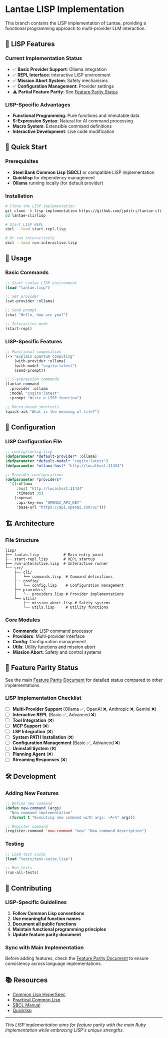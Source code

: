 # Lantae LISP Implementation

This branch contains the LISP implementation of Lantae, providing a functional programming approach to multi-provider LLM interaction.

## 🔮 LISP Features

### Current Implementation Status
- ✅ **Basic Provider Support**: Ollama integration
- ✅ **REPL Interface**: Interactive LISP environment
- ✅ **Mission Abort System**: Safety mechanisms
- ✅ **Configuration Management**: Provider settings
- ⚠️ **Partial Feature Parity**: See [Feature Parity Status](#feature-parity-status)

### LISP-Specific Advantages
- **Functional Programming**: Pure functions and immutable data
- **S-Expression Syntax**: Natural for AI command processing
- **Macro System**: Extensible command definitions
- **Interactive Development**: Live code modification

## 🚀 Quick Start

### Prerequisites
- **Steel Bank Common Lisp (SBCL)** or compatible LISP implementation
- **Quicklisp** for dependency management
- **Ollama** running locally (for default provider)

### Installation
```bash
# Clone the LISP implementation
git clone -b lisp-implementation https://github.com/jpditri/lantae-cli.git
cd lantae-cli/lisp

# Start LISP REPL
sbcl --load start-repl.lisp

# Or run interactively
sbcl --load run-interactive.lisp
```

## 📖 Usage

### Basic Commands
```lisp
;; Start Lantae LISP environment
(load "lantae.lisp")

;; Set provider
(set-provider :ollama)

;; Send prompt
(chat "Hello, how are you?")

;; Interactive mode
(start-repl)
```

### LISP-Specific Features
```lisp
;; Functional composition
(-> "Explain quantum computing"
    (with-provider :ollama)
    (with-model "cogito:latest")
    (send-prompt))

;; S-expression commands
(lantae-command 
  :provider :ollama
  :model "cogito:latest"
  :prompt "Write a LISP function")

;; Macro-based shortcuts
(quick-ask "What is the meaning of life?")
```

## 🔧 Configuration

### LISP Configuration File
```lisp
;; config/config.lisp
(defparameter *default-provider* :ollama)
(defparameter *default-model* "cogito:latest")
(defparameter *ollama-host* "http://localhost:11434")

;; Provider configurations
(defparameter *providers*
  '((:ollama 
     :host "http://localhost:11434"
     :timeout 30)
    (:openai
     :api-key-env "OPENAI_API_KEY"
     :base-url "https://api.openai.com/v1")))
```

## 🏗️ Architecture

### File Structure
```
lisp/
├── lantae.lisp           # Main entry point
├── start-repl.lisp       # REPL startup
├── run-interactive.lisp  # Interactive runner
└── src/
    ├── cli/
    │   └── commands.lisp  # Command definitions
    ├── config/
    │   └── config.lisp    # Configuration management
    ├── providers/
    │   └── providers.lisp # Provider implementations
    └── utils/
        ├── mission-abort.lisp # Safety systems
        └── utils.lisp     # Utility functions
```

### Core Modules
- **Commands**: LISP command processor
- **Providers**: Multi-provider interface
- **Config**: Configuration management
- **Utils**: Utility functions and mission abort
- **Mission Abort**: Safety and control systems

## 🔄 Feature Parity Status

See the main [Feature Parity Document](../docs/FEATURE_PARITY.md) for detailed status compared to other implementations.

### LISP Implementation Checklist
- [ ] **Multi-Provider Support** (Ollama ✅, OpenAI ❌, Anthropic ❌, Gemini ❌)
- [ ] **Interactive REPL** (Basic ✅, Advanced ❌)
- [ ] **Tool Integration** (❌)
- [ ] **MCP Support** (❌)
- [ ] **LSP Integration** (❌)
- [ ] **System PATH Installation** (❌)
- [ ] **Configuration Management** (Basic ✅, Advanced ❌)
- [ ] **Uninstall System** (❌)
- [ ] **Planning Agent** (❌)
- [ ] **Streaming Responses** (❌)

## 🛠️ Development

### Adding New Features
```lisp
;; Define new command
(defun new-command (args)
  "New command implementation"
  (format t "Executing new command with args: ~A~%" args))

;; Register command
(register-command 'new-command "new" "New command description")
```

### Testing
```lisp
;; Load test suite
(load "tests/test-suite.lisp")

;; Run tests
(run-all-tests)
```

## 🤝 Contributing

### LISP-Specific Guidelines
1. **Follow Common Lisp conventions**
2. **Use meaningful function names**
3. **Document all public functions**
4. **Maintain functional programming principles**
5. **Update feature parity document**

### Sync with Main Implementation
Before adding features, check the [Feature Parity Document](../docs/FEATURE_PARITY.md) to ensure consistency across language implementations.

## 📚 Resources

- [Common Lisp HyperSpec](http://www.lispworks.com/documentation/HyperSpec/Front/index.htm)
- [Practical Common Lisp](http://www.gigamonkeys.com/book/)
- [SBCL Manual](http://www.sbcl.org/manual/)
- [Quicklisp](https://www.quicklisp.org/)

---

*This LISP implementation aims for feature parity with the main Ruby implementation while embracing LISP's unique strengths.*